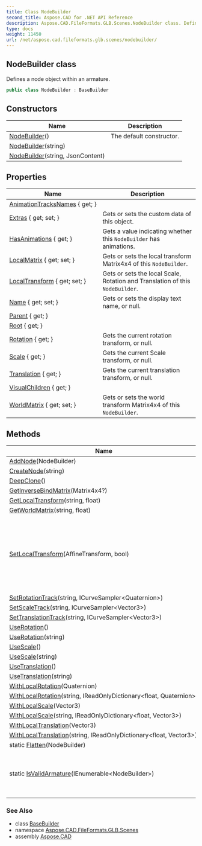 ```yaml
---
title: Class NodeBuilder
second_title: Aspose.CAD for .NET API Reference
description: Aspose.CAD.FileFormats.GLB.Scenes.NodeBuilder class. Defines a node object within an armature
type: docs
weight: 11450
url: /net/aspose.cad.fileformats.glb.scenes/nodebuilder/
---
```

## NodeBuilder class

Defines a node object within an armature.

```csharp
public class NodeBuilder : BaseBuilder
```

## Constructors

| Name | Description |
| --- | --- |
| [NodeBuilder](nodebuilder/#constructor)() | The default constructor. |
| [NodeBuilder](nodebuilder/#constructor_1)(string) |  |
| [NodeBuilder](nodebuilder/#constructor_2)(string, JsonContent) |  |

## Properties

| Name | Description |
| --- | --- |
| [AnimationTracksNames](../../aspose.cad.fileformats.glb.scenes/nodebuilder/animationtracksnames/) { get; } |  |
| [Extras](../../aspose.cad.fileformats.glb.geometry/basebuilder/extras/) { get; set; } | Gets or sets the custom data of this object. |
| [HasAnimations](../../aspose.cad.fileformats.glb.scenes/nodebuilder/hasanimations/) { get; } | Gets a value indicating whether this `NodeBuilder` has animations. |
| [LocalMatrix](../../aspose.cad.fileformats.glb.scenes/nodebuilder/localmatrix/) { get; set; } | Gets or sets the local transform Matrix4x4 of this `NodeBuilder`. |
| [LocalTransform](../../aspose.cad.fileformats.glb.scenes/nodebuilder/localtransform/) { get; set; } | Gets or sets the local Scale, Rotation and Translation of this `NodeBuilder`. |
| [Name](../../aspose.cad.fileformats.glb.geometry/basebuilder/name/) { get; set; } | Gets or sets the display text name, or null. |
| [Parent](../../aspose.cad.fileformats.glb.scenes/nodebuilder/parent/) { get; } |  |
| [Root](../../aspose.cad.fileformats.glb.scenes/nodebuilder/root/) { get; } |  |
| [Rotation](../../aspose.cad.fileformats.glb.scenes/nodebuilder/rotation/) { get; } | Gets the current rotation transform, or null. |
| [Scale](../../aspose.cad.fileformats.glb.scenes/nodebuilder/scale/) { get; } | Gets the current Scale transform, or null. |
| [Translation](../../aspose.cad.fileformats.glb.scenes/nodebuilder/translation/) { get; } | Gets the current translation transform, or null. |
| [VisualChildren](../../aspose.cad.fileformats.glb.scenes/nodebuilder/visualchildren/) { get; } |  |
| [WorldMatrix](../../aspose.cad.fileformats.glb.scenes/nodebuilder/worldmatrix/) { get; set; } | Gets or sets the world transform Matrix4x4 of this `NodeBuilder`. |

## Methods

| Name | Description |
| --- | --- |
| [AddNode](../../aspose.cad.fileformats.glb.scenes/nodebuilder/addnode/)(NodeBuilder) |  |
| [CreateNode](../../aspose.cad.fileformats.glb.scenes/nodebuilder/createnode/)(string) |  |
| [DeepClone](../../aspose.cad.fileformats.glb.scenes/nodebuilder/deepclone/)() |  |
| [GetInverseBindMatrix](../../aspose.cad.fileformats.glb.scenes/nodebuilder/getinversebindmatrix/)(Matrix4x4?) |  |
| [GetLocalTransform](../../aspose.cad.fileformats.glb.scenes/nodebuilder/getlocaltransform/)(string, float) |  |
| [GetWorldMatrix](../../aspose.cad.fileformats.glb.scenes/nodebuilder/getworldmatrix/)(string, float) |  |
| [SetLocalTransform](../../aspose.cad.fileformats.glb.scenes/nodebuilder/setlocaltransform/)(AffineTransform, bool) | Sets the local transform of this node. Optionally it is possible keep children from being affected by this node transformation change. |
| [SetRotationTrack](../../aspose.cad.fileformats.glb.scenes/nodebuilder/setrotationtrack/)(string, ICurveSampler&lt;Quaternion&gt;) |  |
| [SetScaleTrack](../../aspose.cad.fileformats.glb.scenes/nodebuilder/setscaletrack/)(string, ICurveSampler&lt;Vector3&gt;) |  |
| [SetTranslationTrack](../../aspose.cad.fileformats.glb.scenes/nodebuilder/settranslationtrack/)(string, ICurveSampler&lt;Vector3&gt;) |  |
| [UseRotation](../../aspose.cad.fileformats.glb.scenes/nodebuilder/userotation/#userotation)() |  |
| [UseRotation](../../aspose.cad.fileformats.glb.scenes/nodebuilder/userotation/#userotation_1)(string) |  |
| [UseScale](../../aspose.cad.fileformats.glb.scenes/nodebuilder/usescale/#usescale)() |  |
| [UseScale](../../aspose.cad.fileformats.glb.scenes/nodebuilder/usescale/#usescale_1)(string) |  |
| [UseTranslation](../../aspose.cad.fileformats.glb.scenes/nodebuilder/usetranslation/#usetranslation)() |  |
| [UseTranslation](../../aspose.cad.fileformats.glb.scenes/nodebuilder/usetranslation/#usetranslation_1)(string) |  |
| [WithLocalRotation](../../aspose.cad.fileformats.glb.scenes/nodebuilder/withlocalrotation/#withlocalrotation)(Quaternion) |  |
| [WithLocalRotation](../../aspose.cad.fileformats.glb.scenes/nodebuilder/withlocalrotation/#withlocalrotation_1)(string, IReadOnlyDictionary&lt;float, Quaternion&gt;) |  |
| [WithLocalScale](../../aspose.cad.fileformats.glb.scenes/nodebuilder/withlocalscale/#withlocalscale)(Vector3) |  |
| [WithLocalScale](../../aspose.cad.fileformats.glb.scenes/nodebuilder/withlocalscale/#withlocalscale_1)(string, IReadOnlyDictionary&lt;float, Vector3&gt;) |  |
| [WithLocalTranslation](../../aspose.cad.fileformats.glb.scenes/nodebuilder/withlocaltranslation/#withlocaltranslation)(Vector3) |  |
| [WithLocalTranslation](../../aspose.cad.fileformats.glb.scenes/nodebuilder/withlocaltranslation/#withlocaltranslation_1)(string, IReadOnlyDictionary&lt;float, Vector3&gt;) |  |
| static [Flatten](../../aspose.cad.fileformats.glb.scenes/nodebuilder/flatten/)(NodeBuilder) |  |
| static [IsValidArmature](../../aspose.cad.fileformats.glb.scenes/nodebuilder/isvalidarmature/)(IEnumerable&lt;NodeBuilder&gt;) | Checks if the collection of joints can be used for skinning a mesh. |

### See Also

* class [BaseBuilder](../../aspose.cad.fileformats.glb.geometry/basebuilder/)
* namespace [Aspose.CAD.FileFormats.GLB.Scenes](../../aspose.cad.fileformats.glb.scenes/)
* assembly [Aspose.CAD](../../)


